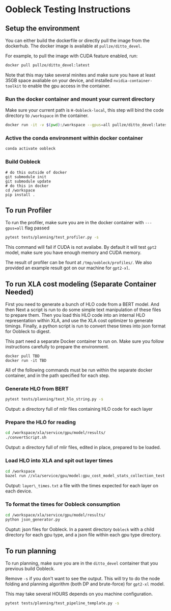 # Oobleck Testing Instructions

## Setup the environment
You can either build the dockerfile or directly pull the image from the dockerhub. The docker image is available at `pullze/ditto_devel`.

For example, to pull the image with CUDA feature enabled, run:

``` bash
docker pull pullze/ditto_devel:latest
```

Note that this may take several minites and make sure you have at least 35GB space avaliable on your device, and installed `nvidia-container-toolkit` to enable the gpu access in the container.

### Run the docker container and mount your current directory
Make sure your current path is `H-Oobleck-local`, this step will bind the code directory to `/workspace` in the container.

```bash
docker run -it -v $(pwd):/workspace --gpus=all pullze/ditto_devel:latest
```

### Active the conda environment within docker container
```bash
conda activate oobleck
```

### Build Oobleck
```
# do this outside of docker
git submodule init
git submodule update
# do this in docker
cd /workspace
pip install .
```

## To run Profiler
To run the profiler, make sure you are in the docker container with `---gpus=all` flag passed
```bash
pytest tests/planning/test_profiler.py -s
```
This command will fail if CUDA is not avaliabe. By default it will test `gpt2` model, make sure you have enough memory and CUDA memory.

The result of profiler can be fount at `/tmp/oobleck/profiles/`. We also provided an example result got on our machine for `gpt2-xl`.

## To run XLA cost modeling (Separate Container Needed)
First you need to generate a bunch of HLO code from a BERT model. And then Next a script is run to do some simple text manipulation of these files to prepare them. Then you load this HLO code into an internal HLO representation within XLA, and use the XLA cost optimizer to generate timings. Finally, a python script is run to convert these times into json format for Oobleck to digest. 

This part need a separate Docker container to run on. Make sure you follow instructions carefully to prepare the environment.

```
docker pull TBD
docker run -it TBD
```

All of the following commands must be run within the separate docker container, and in the path specified for each step.

### Generate HLO from BERT
```bash
pytest tests/planning/test_hlo_string.py -s
```
Output: a directory full of mlir files containing HLO code for each layer

### Prepare the HLO for reading
```bash
cd /workspace/xla/service/gpu/model/results/
./convertScript.sh
```
Output: a directory full of mlir files, edited in place, prepared to be loaded.

### Load HLO into XLA and spit out layer times
```bash
cd /workspace
bazel run //xla/service/gpu/model:gpu_cost_model_stats_collection_test
```
Output: `layer\_times.txt` a file with the times expected for each layer on each
device.

### To format the times for Oobleck consumption
```bash
cd /workspace/xla/service/gpu/model/results/
python json_generator.py
```
Ouptut: json files for Oobleck. In a parent directory `Oobleck` with a child
directory for each gpu type, and a json file within each gpu type directory.

## To run planning 
To run planning, make sure you are in the `ditto_devel` container that you previous build Oobleck.

Remove `-s` if you don't want to see the output. This will try to do the node folding and planning algorithm (both DP and brute-force) for `gpt2-xl` model.

This may take several HOURS depends on you machine configuration.
```bash
pytest tests/planning/test_pipeline_template.py -s
```